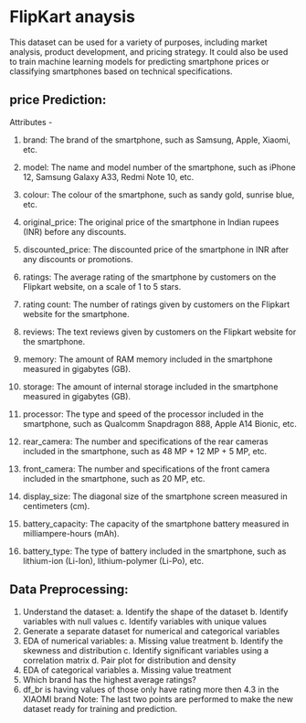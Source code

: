 # FlipKart anaysis


This dataset can be used for a variety of purposes, including market analysis, product development, and pricing strategy. It could also be used to train machine learning models for predicting smartphone prices or classifying smartphones based on technical specifications.

## price Prediction:

Attributes -

1. brand: The brand of the smartphone, such as Samsung, Apple, Xiaomi, etc.

2. model: The name and model number of the smartphone, such as iPhone 12, Samsung Galaxy A33, Redmi Note 10, etc.

3. colour: The colour of the smartphone, such as sandy gold, sunrise blue, etc.

4. original_price: The original price of the smartphone in Indian rupees (INR) before any discounts.

5. discounted_price: The discounted price of the smartphone in INR after any discounts or promotions.

6. ratings: The average rating of the smartphone by customers on the Flipkart website, on a scale of 1 to 5 stars.

7. rating count: The number of ratings given by customers on the Flipkart website for the smartphone.

8. reviews: The text reviews given by customers on the Flipkart website for the smartphone.

9. memory: The amount of RAM memory included in the smartphone measured in gigabytes (GB).

10. storage: The amount of internal storage included in the smartphone measured in gigabytes (GB).

11. processor: The type and speed of the processor included in the smartphone, such as Qualcomm Snapdragon 888, Apple A14 Bionic, etc.

12. rear_camera: The number and specifications of the rear cameras included in the smartphone, such as 48 MP + 12 MP + 5 MP, etc.

13. front_camera: The number and specifications of the front camera included in the smartphone, such as 20 MP, etc.

14. display_size: The diagonal size of the smartphone screen measured in centimeters (cm).

15. battery_capacity: The capacity of the smartphone battery measured in milliampere-hours (mAh).

16. battery_type: The type of battery included in the smartphone, such as lithium-ion (Li-Ion), lithium-polymer (Li-Po), etc.


## Data Preprocessing:

1.	Understand the dataset:
a.	Identify the shape of the dataset
b.	Identify variables with null values
c.	Identify variables with unique values
2.	Generate a separate dataset for numerical and categorical variables
3.	EDA of numerical variables:
a.	Missing value treatment
b.	Identify the skewness and distribution
c.	Identify significant variables using a correlation matrix 
d.	Pair plot for distribution and density
4.	EDA of categorical variables
a.	Missing value treatment
5. Which brand has the highest average ratings?
6. df_br is having values of those only have rating more then 4.3 in the XIAOMI brand
Note: The last two points are performed to make the new dataset ready for training and prediction.
